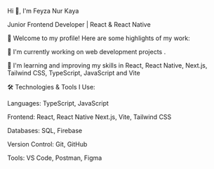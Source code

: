 Hi 👋, I'm Feyza Nur Kaya

Junior Frontend Developer | React & React Native

🌟 Welcome to my profile! Here are some highlights of my work:

🔭 I'm currently working on web development projects .

🌱 I'm learning and improving my skills in React, React Native, Next.js, Tailwind CSS, TypeScript, JavaScript and Vite


🛠️ Technologies & Tools I Use:

Languages: TypeScript, JavaScript

Frontend: React, React Native Next.js, Vite, Tailwind CSS

Databases: SQL, Firebase

Version Control: Git, GitHub

Tools: VS Code, Postman, Figma
